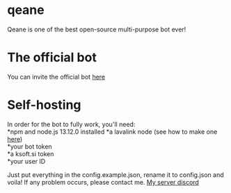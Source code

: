 # qeane
Qeane is one of the best open-source multi-purpose bot ever! 
# The official bot
You can invite the official bot [here](https://discord.com/api/oauth2/authorize?client_id=727163097026003004&permissions=8&scope=bot)
# Self-hosting
In order for the bot to fully work, you'll need:<br />
*npm and node.js 13.12.0 installed
*a lavalink node (see how to make one [here](https://github.com/Frederikam/Lavalink))<br />
*your bot token<br />
*a ksoft.si token<br />
*your user ID

Just put everything in the config.example.json, rename it to config.json and voila! 
If any problem occurs, please contact me. [My server discord](https://discord.gg/nXg4Yh7)